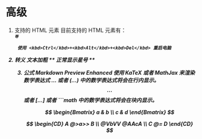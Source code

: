# 高级

1. 支持的 HTML 元素
    目前支持的 HTML 元素有：<kbd> <b> <i> <em> <sup> <sub> <br>等
   
        使用 <kbd>Ctrl</kbd>+<kbd>Alt</kbd>+<kbd>Del</kbd> 重启电脑

2. 转义
   **文本加粗** 
   \*\* 正常显示星号 \*\*
   
   3. 公式
      Markdown Preview Enhanced 使用 KaTeX 或者 MathJax 来渲染数学表达式
      $...$ 或者 \(...\) 中的数学表达式将会在行内显示。
      $$...$$ 或者 \[...\] 或者 ```math 中的数学表达式将会在块内显示。
      
      $$
      \begin{Bmatrix}
a & b \\
c & d
\end{Bmatrix}
      $$
      
      $$
      \begin{CD}
A @>a>> B \\
@VbVV @AAcA \\
C @= D
\end{CD}
      $$
